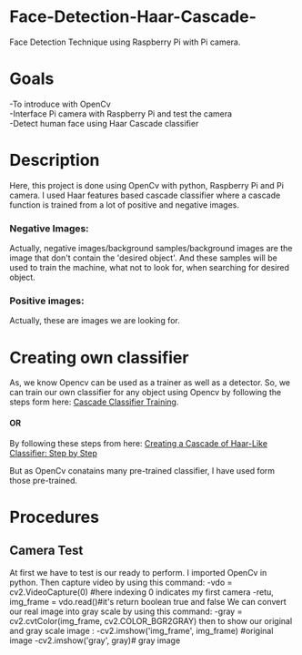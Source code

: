 # Face-Detection-Haar-Cascade-
Face Detection Technique using Raspberry Pi with Pi camera. 
# Goals
-To introduce with OpenCv </br>
-Interface Pi camera with Raspberry Pi and test the camera</br>
-Detect human face using Haar Cascade classifier
# Description 
Here, this project is done using OpenCv with python, Raspberry Pi and Pi camera. I used Haar features based cascade classifier where a cascade function is trained from a lot of positive and negative images. 
### Negative Images: 
Actually, negative images/background samples/background images are the image that don't contain the 'desired object'. And these samples will be used to train the machine, what not to look for, when searching for desired object.
### Positive images: 
Actually, these are images we are looking for. 
# Creating own classifier
As, we know Opencv can be used as a trainer as well as a detector. So, we can train our own classifier for any object using Opencv by following the steps form here: [Cascade Classifier Training](https://docs.opencv.org/3.3.0/dc/d88/tutorial_traincascade.html). 
#### OR
By following these steps from here: [Creating a Cascade of Haar-Like Classifier: Step by Step](https://www.cs.auckland.ac.nz/~m.rezaei/Tutorials/Creating_a_Cascade_of_Haar-Like_Classifiers_Step_by_Step.pdf)

But as OpenCv conatains many pre-trained classifier, I have used form those pre-trained. 
# Procedures
## Camera Test
At first we have to test is our ready to perform. I imported OpenCv in python. Then capture video by using this command: 
-vdo = cv2.VideoCapture(0) #here indexing 0 indicates my first camera
-retu, img_frame = vdo.read()#it's return boolean true and false
We can convert our real image into gray scale by using this command: 
-gray = cv2.cvtColor(img_frame, cv2.COLOR_BGR2GRAY)
then to show our original and gray scale image :
-cv2.imshow('img_frame', img_frame) #original image 
-cv2.imshow('gray', gray)# gray image



